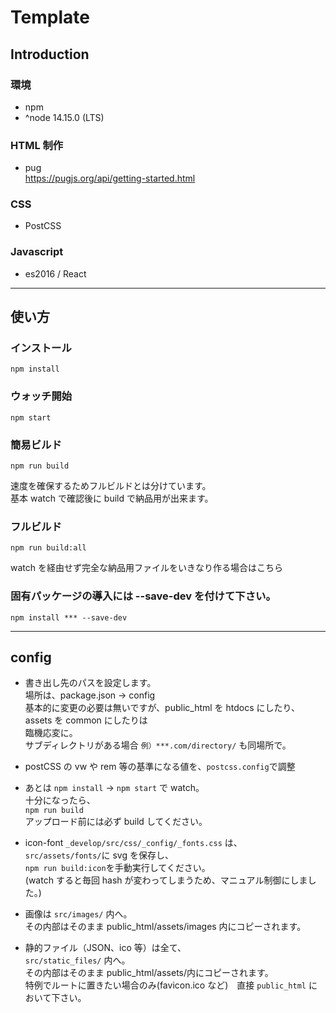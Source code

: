 # Template

## Introduction

### 環境

- npm
- ^node 14.15.0 (LTS)

### HTML 制作

- pug  
  https://pugjs.org/api/getting-started.html

### CSS

- PostCSS

### Javascript

- es2016 / React

---

## 使い方

### インストール

```
npm install
```

### ウォッチ開始

```
npm start
```

### 簡易ビルド

```
npm run build
```

速度を確保するためフルビルドとは分けています。  
基本 watch で確認後に build で納品用が出来ます。

### フルビルド

```
npm run build:all
```

watch を経由せず完全な納品用ファイルをいきなり作る場合はこちら

### 固有パッケージの導入には --save-dev を付けて下さい。

```
npm install *** --save-dev
```

---

## config

- 書き出し先のパスを設定します。  
  場所は、package.json -> config  
  基本的に変更の必要は無いですが、public_html を htdocs にしたり、assets を common にしたりは  
  臨機応変に。  
  サブディレクトリがある場合 `例）***.com/directory/` も同場所で。

- postCSS の vw や rem 等の基準になる値を、`postcss.config`で調整

- あとは
  `npm install` -> `npm start` で watch。  
  十分になったら、  
  `npm run build`  
  アップロード前には必ず build してください。

- icon-font `_develop/src/css/_config/_fonts.css` は、  
  `src/assets/fonts/`に svg を保存し、  
  `npm run build:icon`を手動実行してください。  
  (watch すると毎回 hash が変わってしまうため、マニュアル制御にしました。)

- 画像は
  `src/images/` 内へ。  
  その内部はそのまま public_html/assets/images 内にコピーされます。

- 静的ファイル（JSON、ico 等）は全て、  
  `src/static_files/` 内へ。  
  その内部はそのまま public_html/assets/内にコピーされます。  
  特例でルートに置きたい場合のみ(favicon.ico など)　直接 `public_html` において下さい。

